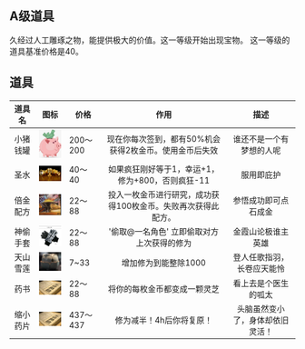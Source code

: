 ## A级道具

久经过人工雕琢之物，能提供极大的价值。这一等级开始出现宝物。
这一等级的道具基准价格是40。

## 道具

| 道具名 |                             图标                             | 价格   |  作用  |        描述        |
| :----: | :----------------------------------------------------------: | ------ |  :----: | :----------------: |
|小猪钱罐| <img src="../img/1586412156878.png" style="width:75px;" />	| 200～200	|现在你每次签到，都有50%机会获得2枚金币。使用金币后失效|谁还不是一个有梦想的人呢|
|圣水| <img src="../img/1586412212839.png" style="width:75px;" />	| 40～40	|如果疯狂刚好等于1，幸运+1，修为+800，否则疯狂-11|服用即庇护|
|倍金配方| <img src="../img/1586412283516.png" style="width:75px;" />	| 22～88	|投入一枚金币进行研究，成功获得100枚金币。失败再次获得此配方。|参悟成功即可点石成金|
|  神偷手套	|	<img src="../img/1589437720809.png" style="width:75px;" />																							|22～88		| '偷取@一名角色' 立即偷取对方上次获得的修为					|金霞山论极谁主英雄					|
|  天山雪莲	|	<img src="../img/1589437835005.png" style="width:75px;" />																							|7~33		| 增加修为到能整除1000					|登人任歌指羽，长卷应天能怜					|												|
|药书| <img src="../img/1589438268813.png"  style="width:75px;" />	| 22～88	|将你的每枚金币都变成一颗灵芝| 看上去是个医生的呱太 |
|缩小药片| <img src="../img/1589438268813.png"  style="width:75px;" />	| 437～437	|修为减半！4h后你将复原！| 头脑虽然变小了，身体却依旧灵活！ |
